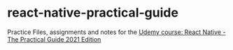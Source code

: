 # react-native-practical-guide
Practice Files, assignments and notes for the [Udemy course: React Native - The Practical Guide 2021 Edition](https://www.udemy.com/course/react-native-the-practical-guide/)

